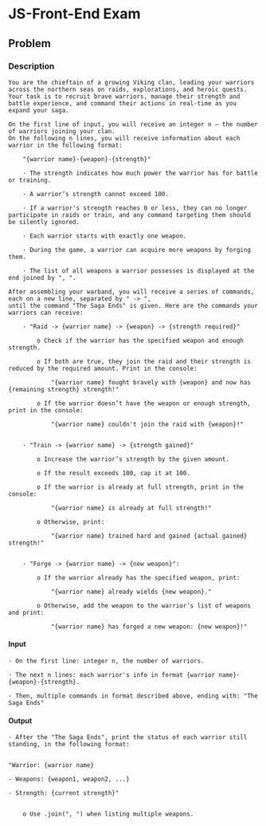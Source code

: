 # JS-Front-End Exam

## Problem

### Description
    You are the chieftain of a growing Viking clan, leading your warriors across the northern seas on raids, explorations, and heroic quests. 
    Your task is to recruit brave warriors, manage their strength and battle experience, and command their actions in real-time as you expand your saga.

    On the first line of input, you will receive an integer n – the number of warriors joining your clan. 
    On the following n lines, you will receive information about each warrior in the following format:

        "{warrior name}-{weapon}-{strength}"

        · The strength indicates how much power the warrior has for battle or training.

        · A warrior’s strength cannot exceed 100.

        · If a warrior's strength reaches 0 or less, they can no longer participate in raids or train, and any command targeting them should be silently ignored.

        · Each warrior starts with exactly one weapon.

        · During the game, a warrior can acquire more weapons by forging them.

        · The list of all weapons a warrior possesses is displayed at the end joined by ", ".

    After assembling your warband, you will receive a series of commands, each on a new line, separated by " -> ", 
    until the command "The Saga Ends" is given. Here are the commands your warriors can receive:

        · "Raid -> {warrior name} -> {weapon} -> {strength required}"

            o Check if the warrior has the specified weapon and enough strength.

            o If both are true, they join the raid and their strength is reduced by the required amount. Print in the console:

                "{warrior name} fought bravely with {weapon} and now has {remaining strength} strength!"

            o If the warrior doesn’t have the weapon or enough strength, print in the console:

                "{warrior name} couldn't join the raid with {weapon}!"


        · "Train -> {warrior name} -> {strength gained}"

            o Increase the warrior’s strength by the given amount.

            o If the result exceeds 100, cap it at 100.

            o If the warrior is already at full strength, print in the console:

                "{warrior name} is already at full strength!"

            o Otherwise, print:

                "{warrior name} trained hard and gained {actual gained} strength!"


        · "Forge -> {warrior name} -> {new weapon}":

            o If the warrior already has the specified weapon, print:

                "{warrior name} already wields {new weapon}."

            o Otherwise, add the weapon to the warrior’s list of weapons and print:

                "{warrior name} has forged a new weapon: {new weapon}!"


#### Input

    · On the first line: integer n, the number of warriors.

    · The next n lines: each warrior's info in format {warrior name}-{weapon}-{strength}.

    · Then, multiple commands in format described above, ending with: "The Saga Ends"

#### Output

    · After the "The Saga Ends", print the status of each warrior still standing, in the following format:


    "Warrior: {warrior name}

    - Weapons: {weapon1, weapon2, ...}

    - Strength: {current strength}"


        o Use .join(", ") when listing multiple weapons.